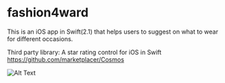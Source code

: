 # fashion4ward

This is an iOS app in Swift(2.1) that helps users to suggest on what to wear for different occasions. 
 
Third party library: A star rating control for iOS in Swift
https://github.com/marketplacer/Cosmos

![Alt Text](https://github.com/stellasu168/fashion4ward/raw/master/path/to/fashion4ward.gif)
